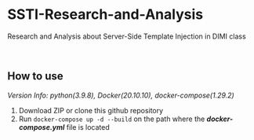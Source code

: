 # SSTI-Research-and-Analysis
Research and Analysis about Server-Side Template Injection in DIMI class

<br>

## How to use
_Version Info: python(3.9.8), Docker(20.10.10), docker-compose(1.29.2)_
1. Download ZIP or clone this github repository
2. Run `docker-compose up -d --build` on the path where the ***docker-compose.yml*** file is located
